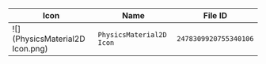 | Icon | Name | File ID |
| ---  | ---  | ---     |
| ![](PhysicsMaterial2D Icon.png) | `PhysicsMaterial2D Icon` | `2478309920755340106` |
